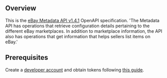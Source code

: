 ## Overview
This is the [eBay Metadata API v1.4.1](https://developer.ebay.com) OpenAPI specification.  'The Metadata API has operations that retrieve configuration details pertaining to the different eBay marketplaces.  In addition to marketplace information, the API also has operations that get information that helps sellers list items on eBay.'
## Prerequisites

 Create a [developer account](https://developer.ebay.com/api-docs/static/creating-edp-account.html) and obtain tokens following [this guide](https://developer.ebay.com/api-docs/static/oauth-tokens.html).
